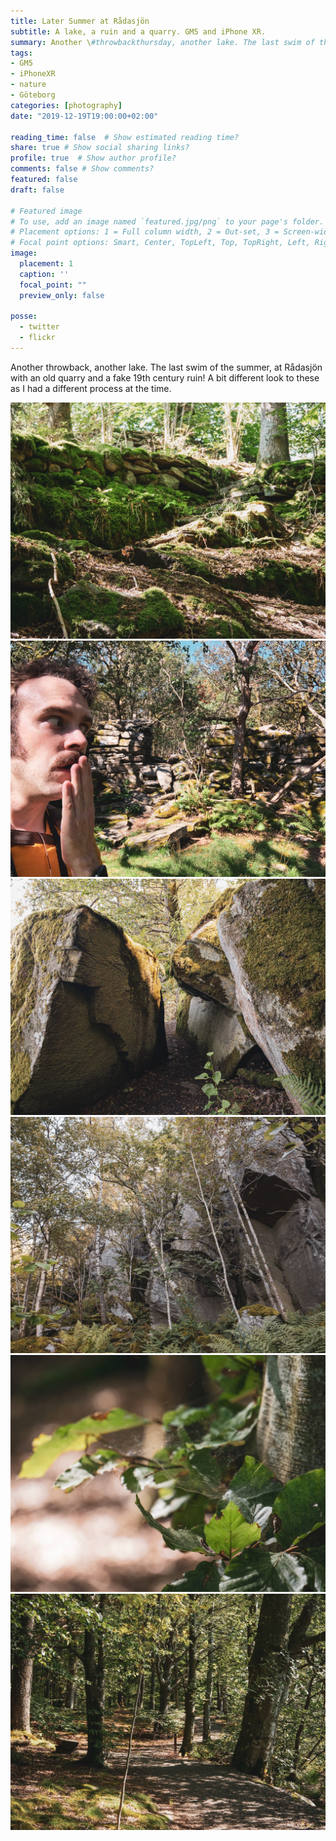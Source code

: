 ```yaml
---
title: Later Summer at Rådasjön
subtitle: A lake, a ruin and a quarry. GM5 and iPhone XR.
summary: Another \#throwbackthursday, another lake. The last swim of the summer, at Rådasjön with an old quarry and a fake 19th century ruin! A bit different look to these as I had a different process at the time. What do you think?
tags:
- GM5
- iPhoneXR
- nature
- Göteborg
categories: [photography]
date: "2019-12-19T19:00:00+02:00"

reading_time: false  # Show estimated reading time?
share: true # Show social sharing links?
profile: true  # Show author profile?
comments: false # Show comments?
featured: false
draft: false

# Featured image
# To use, add an image named `featured.jpg/png` to your page's folder.
# Placement options: 1 = Full column width, 2 = Out-set, 3 = Screen-width
# Focal point options: Smart, Center, TopLeft, Top, TopRight, Left, Right, BottomLeft, Bottom, BottomRight
image:
  placement: 1
  caption: ''
  focal_point: ""
  preview_only: false

posse:
  - twitter
  - flickr
---
```


Another throwback, another lake. The last swim of the summer, at Rådasjön with an old quarry and a fake 19th century ruin! A bit different look to these as I had a different process at the time.

![](radasjon2.jpg)
![](radasjon3.jpg)
![](radasjon4.jpg)
![](radasjon5.jpg)
![](radasjon6.jpg)
![](radasjon7.jpg)


